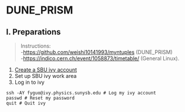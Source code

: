 # DUNE_PRISM
## I. Preparations 
> Instructions:  
> -https://github.com/weishi10141993/myntuples (DUNE_PRISM)   
> -https://indico.cern.ch/event/1058873/timetable/  (General Linux). 
1. [Create a SBU ivy account](https://docs.joyent.com/public-cloud/getting-started/ssh-keys/generating-an-ssh-key-manually)
2. Set up SBU ivy work area
3. Log in to ivy 
```
ssh -AY fyguo@ivy.physics.sunysb.edu # Log my ivy account
passwd # Reset my password
quit # Quit ivy
```
